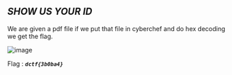 ## ***SHOW US YOUR ID***

We are given a pdf file if we put that file in cyberchef and do hex decoding we get the flag.

![image](https://user-images.githubusercontent.com/73250884/118491967-26fdfe00-b73d-11eb-8535-f2646a9fc412.png)

Flag : ***```dctf{3b0ba4}```***

